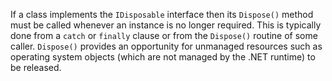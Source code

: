 If a class implements the `IDisposable` interface then its `Dispose()` method must be called whenever an instance is no longer required. This is typically done from a `catch` or `finally` clause or from the `Dispose()` routine of some caller. `Dispose()` provides an opportunity for unmanaged resources such as operating system objects (which are not managed by the .NET runtime) to be released.
